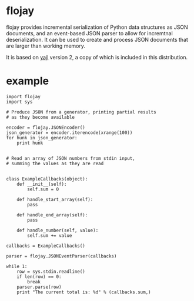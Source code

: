 # flojay 

flojay provides incremental serialization of Python data structures as
JSON documents, and an event-based JSON parser to allow for incremtnal
deserialization. It can be used to create and process JSON documents
that are larger than working memory.

It is based on [yajl](http://lloyd.github.com/yajl/) version 2, a
copy of which is included in this distribution.

# example

    import flojay
    import sys

    # Produce JSON from a generator, printing partial results
    # as they become available

    encoder = flojay.JSONEncoder()
    json_generator = encoder.iterencode(xrange(100))
    for hunk in json_generator:
        print hunk


    # Read an array of JSON numbers from stdin input,
    # summing the values as they are read


    class ExampleCallbacks(object):
        def __init__(self):
            self.sum = 0

        def handle_start_array(self):
            pass

        def handle_end_array(self):
            pass

        def handle_number(self, value):
            self.sum += value

    callbacks = ExampleCallbacks()

    parser = flojay.JSONEventParser(callbacks)

    while 1:
        row = sys.stdin.readline()
        if len(row) == 0:
            break
        parser.parse(row)
        print "The current total is: %d" % (callbacks.sum,)
    
